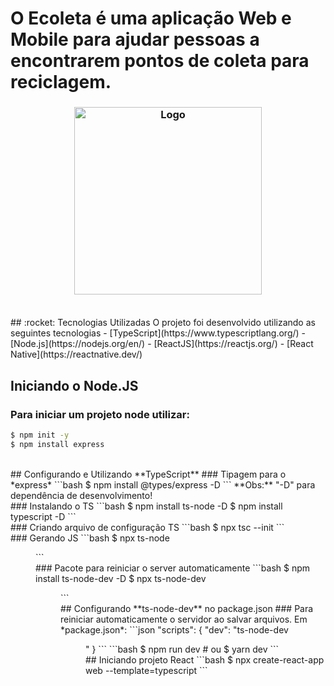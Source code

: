 # O Ecoleta é uma aplicação Web e Mobile para ajudar pessoas a encontrarem pontos de coleta para reciclagem.
<h3 align="center">
    <img alt="Logo" title="#logo" width="300px" src=".assets/home-background.svg">
    <br><br>
    
</h3>
## :rocket: Tecnologias Utilizadas
O projeto foi desenvolvido utilizando as seguintes tecnologias
- [TypeScript](https://www.typescriptlang.org/)
- [Node.js](https://nodejs.org/en/)
- [ReactJS](https://reactjs.org/)
- [React Native](https://reactnative.dev/)

## Iniciando o **Node.JS**
### Para iniciar um projeto node utilizar:
```bash
$ npm init -y
$ npm install express
```
<br/>
## Configurando e Utilizando **TypeScript**
### Tipagem para o *express*
```bash
$ npm install @types/express -D
```
**Obs:** "-D" para dependência de desenvolvimento! 
<br/>
### Instalando o TS
```bash
$ npm install ts-node -D
$ npm install typescript -D
```
<br/>
### Criando arquivo de configuração TS
```bash
$ npx tsc --init
```
<br/>
### Gerando JS
```bash
$ npx ts-node <dir>
```
<br/>
### Pacote para reiniciar o server automaticamente
```bash
$ npm install ts-node-dev -D
$ npx ts-node-dev <dir>
```
<br/>
## Configurando **ts-node-dev** no package.json
### Para reiniciar automaticamente o servidor ao salvar arquivos. 
Em *package.json*:
```json
"scripts": {
  "dev": "ts-node-dev <dir>"
}
```
```bash
$ npm run dev
# ou
$ yarn dev
```
<br/>
## Iniciando projeto React
```bash
$ npx create-react-app web --template=typescript
```

